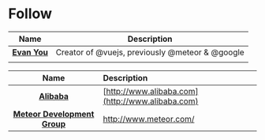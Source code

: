 # Follow

| Name | Description |
| :---: | :---: |
| [**Evan You**](https://github.com/yyx990803) | Creator of @vuejs, previously @meteor & @google |
|  |  |

| Name | Description |
| :---: | :--- |
| [**Alibaba**](https://github.com/alibaba) | [http://www.alibaba.com](http://www.alibaba.com) |
| [**Meteor Development Group**](https://github.com/meteor) | <http://www.meteor.com/> |



